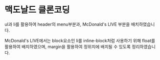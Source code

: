 <h1>맥도날드 클론코딩</h1>
<p>ul과 li를 활용하여 header의 menu부분과, McDonald's LIVE 부분을 배치하였습니다. </p>
<p>McDonald's LIVE에서는 block요소인 li를 inline-block처럼 사용하기 위해 float를 활용하여 배치하였으며, margin을 활용하여 정위치에 배치될 수 있도록 정리하였습니다.</p>
